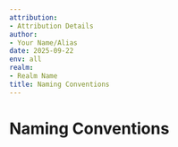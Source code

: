 ```yaml
---
attribution:
- Attribution Details
author:
- Your Name/Alias
date: 2025-09-22
env: all
realm:
- Realm Name
title: Naming Conventions
---
```


# Naming Conventions
